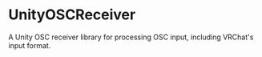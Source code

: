 # UnityOSCReceiver
A Unity OSC receiver library for processing OSC input, including VRChat's input format.
